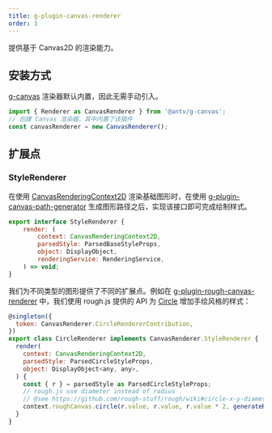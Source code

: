 ```yaml
---
title: g-plugin-canvas-renderer
order: 3
---
```


提供基于 Canvas2D 的渲染能力。

## 安装方式

[g-canvas](/zh/api/renderer/canvas) 渲染器默认内置，因此无需手动引入。

```js
import { Renderer as CanvasRenderer } from '@antv/g-canvas';
// 创建 Canvas 渲染器，其中内置了该插件
const canvasRenderer = new CanvasRenderer();
```

## 扩展点

### StyleRenderer

在使用 [CanvasRenderingContext2D](https://developer.mozilla.org/zh-CN/docs/Web/API/CanvasRenderingContext2D) 渲染基础图形时，在使用 [g-plugin-canvas-path-generator](/zh/plugins/canvas-path-generator) 生成图形路径之后，实现该接口即可完成绘制样式。

```js
export interface StyleRenderer {
    render: (
        context: CanvasRenderingContext2D,
        parsedStyle: ParsedBaseStyleProps,
        object: DisplayObject,
        renderingService: RenderingService,
    ) => void;
}
```

我们为不同类型的图形提供了不同的扩展点。例如在 [g-plugin-rough-canvas-renderer](/zh/plugins/rough-canvas-renderer) 中，我们使用 rough.js 提供的 API 为 [Circle](/zh/api/basic/circle) 增加手绘风格的样式：

```js
@singleton({
  token: CanvasRenderer.CircleRendererContribution,
})
export class CircleRenderer implements CanvasRenderer.StyleRenderer {
  render(
    context: CanvasRenderingContext2D,
    parsedStyle: ParsedCircleStyleProps,
    object: DisplayObject<any, any>,
  ) {
    const { r } = parsedStyle as ParsedCircleStyleProps;
    // rough.js use diameter instead of radius
    // @see https://github.com/rough-stuff/rough/wiki#circle-x-y-diameter--options
    context.roughCanvas.circle(r.value, r.value, r.value * 2, generateRoughOptions(object));
  }
}
```
